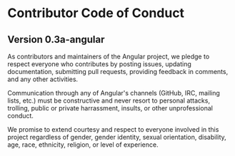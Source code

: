 # Contributor Code of Conduct
## Version 0.3a-angular

As contributors and maintainers of the Angular project, we pledge to respect everyone who contributes by posting issues, updating documentation, submitting pull requests, providing feedback in comments, and any other activities.

Communication through any of Angular's channels (GitHub, IRC, mailing lists, etc.) must be constructive and never resort to personal attacks, trolling, public or private harrassment, insults, or other unprofessional conduct.

We promise to extend courtesy and respect to everyone involved in this project regardless of gender, gender identity, sexual orientation, disability, age, race, ethnicity, religion, or level of experience.

